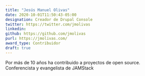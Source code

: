 ```yaml
---
title: "Jesús Manuel Olivas"
date: 2020-10-01T11:50:43-05:00
designation: Creador de Drupal Console
twitter: https://twitter.com/jmolivas
linkedin: 
github: https://github.com/jmolivas
purl: https://jmolivas.com/
award_type: Contribuidor
draft: true
---
```


Por más de 10 años ha contribuido a proyectos de open source. Conferencista y evangelista de JAMStack